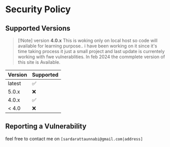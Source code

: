 # Security Policy

## Supported Versions

>[!Note] version **4.0.x**
>This is woking only on local host so code will available 
>for learning purpose.. i have been working on it
>since it's time taking process it just a small project and last update is 
>currentely working with fwe vulnerablities. In feb 2024 the commplete version 
>of this site is Available. 

| Version | Supported          |
| ------- | ------------------ |
| latest  | :white_check_mark: |
| 5.0.x   | :x:                |
| 4.0.x   | :white_check_mark: |
| < 4.0   | :x:                |

## Reporting a Vulnerability


feel free to contact me on `[sardarattaunnabi@gmail.com|address]`
